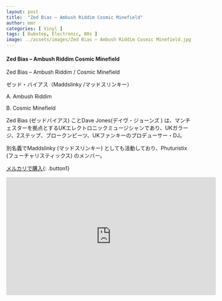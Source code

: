 ```yaml
---
layout: post
title:  "Zed Bias – Ambush Riddim Cosmic Minefield"
author: mmr
categories: [ Vinyl ]
tags: [ Dubstep, Electronic, 00s ]
image: ../assets/images/Zed Bias – Ambush Riddim Cosmic Minefield.jpg
---
```


#### Zed Bias – Ambush Riddim Cosmic Minefield

Zed Bias – Ambush Riddim / Cosmic Minefield

ゼッド・バイアス（Maddslinky /マッドスリンキー）

A. Ambush Riddim

B. Cosmic Minefield

Zed Bias (ゼッドバイアス) ことDave Jones(デイヴ・ジョーンズ ) は、マンチェスターを拠点とするUKエレクトロニックミュージシャンであり、UKガラージ、2ステップ、ブロークンビーツ、UKファンキーのプロデューサー・DJ。

別名義でMaddslinky (マッドスリンキー) としても活動しており、Phuturistix (フューチャリスティックス) のメンバー。

[メルカリで購入](https://jp.mercari.com/item/m24563380376?afid=6142608987){: .button1}


<iframe width="560" height="315" src="https://www.youtube.com/embed/YIDIKaYJzQQ?si=OVLz4gBdZFxRPVMz" title="YouTube video player" frameborder="0" allow="accelerometer; autoplay; clipboard-write; encrypted-media; gyroscope; picture-in-picture; web-share" referrerpolicy="strict-origin-when-cross-origin" allowfullscreen></iframe>
